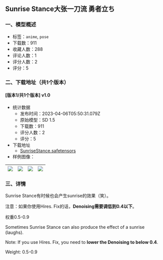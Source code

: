 ## Sunrise Stance大张一刀流 勇者立ち
### 一、模型概述

- 标签：`anime`, `pose`
- 下载数：911
- 收藏人数：288
- 评论人数：1
- 评分人数：2
- 评分：5

### 二、下载地址（共1个版本）

#### [版本1/共1个版本] v1.0

- 统计数据
  - 发布时间：2023-04-06T05:50:31.079Z
  - 原始模型：SD 1.5
  - 下载数：911
  - 评分人数：2
  - 评分：5
- 下载地址
  - [SunriseStance.safetensors](https://civitai.com/api/download/models/37828)
- 样例图像：

| <img src="https://image.civitai.com/xG1nkqKTMzGDvpLrqFT7WA/08abe13a-50b7-4134-a1d0-7c561c4c8300/width=450/418081.jpeg" /> | <img src="https://image.civitai.com/xG1nkqKTMzGDvpLrqFT7WA/a2b585fe-ff05-4e1a-98cb-fb7bcfc66600/width=450/418074.jpeg" /> | <img src="https://image.civitai.com/xG1nkqKTMzGDvpLrqFT7WA/c50de5be-218d-4536-e676-1a0eb8023d00/width=450/418084.jpeg" /> | <img src="https://image.civitai.com/xG1nkqKTMzGDvpLrqFT7WA/a611a07e-fcc6-4b14-59bc-d4babb04f400/width=450/418068.jpeg" /> |
| ---- | ---- | ---- | ---- |


### 三、详情
<p>Sunrise Stance有时候也会产生sunrise的效果（笑）。</p><p>注意：如果你使用Hires. Fix的话，<strong>Denoising需要调低到0.4以下</strong>。</p><p>权重0.5-0.9</p><p>Sometimes Sunrise Stance can also produce the effect of a sunrise (laughs).</p><p>Note: If you use Hires. Fix, you need to <strong>lower the Denoising to below 0.4</strong>.</p><p>Weight: 0.5-0.9</p>